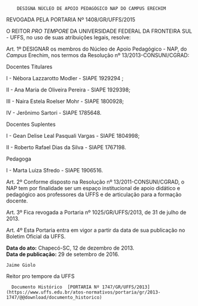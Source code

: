         DESIGNA NÚCLEO DE APOIO PEDAGÓGICO NAP DO CAMPUS ERECHIM  

REVOGADA PELA PORTARIA Nº 1408/GR/UFFS/2015

 O REITOR *PRO TEMPORE* DA UNIVERSIDADE FEDERAL DA FRONTEIRA SUL - UFFS, no uso de suas atribuições legais, resolve:

 Art. 1º DESIGNAR os membros do Núcleo de Apoio Pedagógico - NAP, do *Campus* Erechim, nos termos da Resolução nº 13/2013-CONSUNI/CGRAD:

 Docentes Titulares

 I - Nébora Lazzarotto Modler - SIAPE 1929294 ;

 II - Ana Maria de Oliveira Pereira - SIAPE 1929398;

 III - Naira Estela Roelser Mohr - SIAPE 1800928;

 IV - Jerônimo Sartori - SIAPE 1785648.

 Docentes Suplentes

 I - Gean Delise Leal Pasquali Vargas - SIAPE 1804998;

 II - Roberto Rafael Dias da Silva - SIAPE 1767198.

 Pedagoga

 I - Marta Luiza Sfredo - SIAPE 1906516.

 Art. 2º Conforme disposto na Resolução nº 13/2011-CONSUNI/CGRAD, o NAP tem por finalidade ser um espaço institucional de apoio didático e pedagógico aos professores da UFFS e de articulação para a formação docente.

 Art. 3º Fica revogada a Portaria nº 1025/GR/UFFS/2013, de 31 de julho de 2013.

 Art. 4º Esta Portaria entra em vigor a partir da data de sua publicação no Boletim Oficial da UFFS.

  

   **Data do ato:** Chapecó-SC, 12 de dezembro de 2013.   
 **Data de publicação:**  29 de setembro de 2016. 

    Jaime Giolo    
 Reitor pro tempore da UFFS 

      Documento Histórico  [PORTARIA Nº 1747/GR/UFFS/2013](https://www.uffs.edu.br/atos-normativos/portaria/gr/2013-1747/@@download/documento_historico)     
      